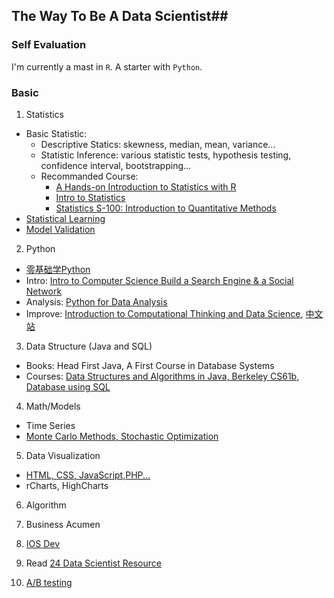 ## The Way To Be A Data Scientist##
### Self Evaluation ###
I'm currently a mast in `R`. A starter with `Python`.
### Basic ###
1. Statistics
  - Basic Statistic: 
    - Descriptive Statics: skewness, median, mean, variance... 
    - Statistic Inference: various statistic tests, hypothesis testing, confidence interval, bootstrapping... 
    - Recommanded Course: 
      - [A Hands-on Introduction to Statistics with R](https://www.datacamp.com/introduction-to-statistics)
      - [Intro to Statistics](https://www.udemy.com/statistics/#/)
      - [Statistics S-100: Introduction to Quantitative Methods](http://isites.harvard.edu/icb/icb.do?keyword=k68585&pageid=icb.page331360)
  - [Statistical Learning](https://lagunita.stanford.edu/courses/HumanitiesandScience/StatLearning/Winter2015/info)
  - [Model Validation](https://www.udacity.com/course/progress#!/c-ud919)

2. Python
  - [零基础学Python](https://github.com/qiwsir/StarterLearningPython/blob/master/index.md)
  - Intro: [Intro to Computer Science Build a Search Engine & a Social Network](https://www.udacity.com/course/cs101) 
  - Analysis: [Python for Data Analysis](http://htmlpreview.github.io/?https://github.com/nicolasfauchereau/NIWA_Python_seminars/blob/master/0_Introduction.html)
  - Improve: [Introduction to Computational Thinking and Data Science](https://www.edx.org/course/introduction-computational-thinking-data-mitx-6-00-2x-0#.VRt57FwfyyM),
  [中文站](http://mooc.guokr.com/course/935/Introduction-to-Computational-Thinking-and-Data-Science/)

3. Data Structure (Java and SQL)
  - Books: Head First Java, A First Course in Database Systems
  - Courses: [Data Structures and Algorithms in Java, Berkeley CS61b](http://www.cs.berkeley.edu/~jrs/61b/),
  [Database using SQL](https://class.coursera.org/db/class/index)

4. Math/Models
  - Time Series
  - [Monte Carlo Methods, Stochastic Optimization](http://am207.org)

5. Data Visualization 
  - [HTML, CSS, JavaScript,PHP...](http://www.codecademy.com/learn)
  - rCharts, HighCharts

6. Algorithm 

7. Business Acumen

8. [IOS Dev](https://developer.apple.com/library/ios/referencelibrary/GettingStarted/RoadMapiOS/)

9. Read
[24 Data Scientist Resource](http://blog.udacity.com/2014/12/24-data-science-resources-keep-finger-pulse.html)

10. [A/B testing](http://pages.optimizely.com/rs/optimizely/images/practical_guide_to_stats.pdf)
